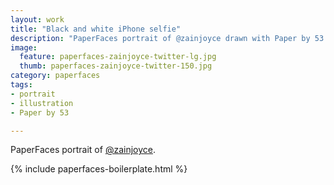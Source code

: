 ```yaml
---
layout: work
title: "Black and white iPhone selfie"
description: "PaperFaces portrait of @zainjoyce drawn with Paper by 53 on an iPad."
image: 
  feature: paperfaces-zainjoyce-twitter-lg.jpg
  thumb: paperfaces-zainjoyce-twitter-150.jpg
category: paperfaces
tags: 
- portrait
- illustration
- Paper by 53

---
```


PaperFaces portrait of [@zainjoyce](http://twitter.com/zainjoyce).

{% include paperfaces-boilerplate.html %}